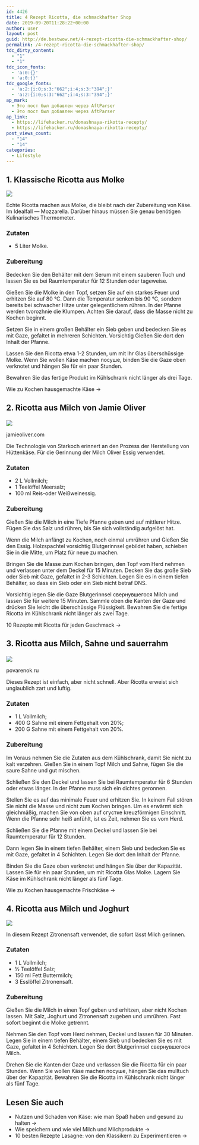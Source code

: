 ```yaml
---
id: 4426
title: 4 Rezept Ricotta, die schmackhafter Shop
date: 2019-09-20T11:28:22+00:00
author: user
layout: post
guid: http://de.bestwow.net/4-rezept-ricotta-die-schmackhafter-shop/
permalink: /4-rezept-ricotta-die-schmackhafter-shop/
tdc_dirty_content:
  - "1"
  - "1"
tdc_icon_fonts:
  - 'a:0:{}'
  - 'a:0:{}'
tdc_google_fonts:
  - 'a:2:{i:0;s:3:"662";i:4;s:3:"394";}'
  - 'a:2:{i:0;s:3:"662";i:4;s:3:"394";}'
ap_mark:
  - Это пост был добавлен через AftParser
  - Это пост был добавлен через AftParser
ap_link:
  - https://lifehacker.ru/domashnaya-rikotta-recepty/
  - https://lifehacker.ru/domashnaya-rikotta-recepty/
post_views_count:
  - "14"
  - "14"
categories:
  - Lifestyle
---
```

## 1. Klassische Ricotta aus Molke

![](http://de.bestwow.net/wp-content/uploads/2019/09/4-recepta-rikotty-kotoraya-vkusnee-magazinnoy-1.jpg) 

Echte Ricotta machen aus Molke, die bleibt nach der Zubereitung von Käse. Im Idealfall — Mozzarella. Darüber hinaus müssen Sie genau benötigen Kulinarisches Thermometer.

### Zutaten

  * 5 Liter Molke.

### Zubereitung

Bedecken Sie den Behälter mit dem Serum mit einem sauberen Tuch und lassen Sie es bei Raumtemperatur für 12 Stunden oder tageweise.

Gießen Sie die Molke in den Topf, setzen Sie auf ein starkes Feuer und erhitzen Sie auf 80 °C. Dann die Temperatur senken bis 90 °C, sondern bereits bei schwacher Hitze unter gelegentlichem rühren. In der Pfanne werden tvorozhnie die Klumpen. Achten Sie darauf, dass die Masse nicht zu Kochen beginnt.

Setzen Sie in einem großen Behälter ein Sieb geben und bedecken Sie es mit Gaze, gefaltet in mehreren Schichten. Vorsichtig Gießen Sie dort den Inhalt der Pfanne.

Lassen Sie den Ricotta etwa 1-2 Stunden, um mit Ihr Glas überschüssige Molke. Wenn Sie wollen Käse machen посуше, binden Sie die Gaze oben verknotet und hängen Sie für ein paar Stunden.

Bewahren Sie das fertige Produkt im Kühlschrank nicht länger als drei Tage.

Wie zu Kochen hausgemachte Käse →

## 2. Ricotta aus Milch von Jamie Oliver<figure>

![](http://de.bestwow.net/wp-content/uploads/2019/09/4-recepta-rikotty-kotoraya-vkusnee-magazinnoy-2.jpg) <figcaption>jamieoliver.com</figcaption></figure> 

Die Technologie von Starkoch erinnert an den Prozess der Herstellung von Hüttenkäse. Für die Gerinnung der Milch Oliver Essig verwendet.

### Zutaten

  * 2 L Vollmilch;
  * 1 Teelöffel Meersalz;
  * 100 ml Reis-oder Weißweinessig.

### Zubereitung

Gießen Sie die Milch in eine Tiefe Pfanne geben und auf mittlerer Hitze. Fügen Sie das Salz und rühren, bis Sie sich vollständig aufgelöst hat.

Wenn die Milch anfängt zu Kochen, noch einmal umrühren und Gießen Sie den Essig. Holzspachtel vorsichtig Blutgerinnsel gebildet haben, schieben Sie in die Mitte, um Platz für neue zu machen.

Bringen Sie die Masse zum Kochen bringen, den Topf vom Herd nehmen und verlassen unter dem Deckel für 15 Minuten. Decken Sie das große Sieb oder Sieb mit Gaze, gefaltet in 2-3 Schichten. Legen Sie es in einem tiefen Behälter, so dass ein Sieb oder ein Sieb nicht betraf DNS.

Vorsichtig legen Sie die Gaze Blutgerinnsel свернувшегося Milch und lassen Sie für weitere 15 Minuten. Sammle oben die Kanten der Gaze und drücken Sie leicht die überschüssige Flüssigkeit. Bewahren Sie die fertige Ricotta im Kühlschrank nicht länger als zwei Tage.

10 Rezepte mit Ricotta für jeden Geschmack →

## 3. Ricotta aus Milch, Sahne und sauerrahm<figure>

![](http://de.bestwow.net/wp-content/uploads/2019/09/4-recepta-rikotty-kotoraya-vkusnee-magazinnoy-3.jpg) <figcaption>povarenok.ru</figcaption></figure> 

Dieses Rezept ist einfach, aber nicht schnell. Aber Ricotta erweist sich unglaublich zart und luftig.

### Zutaten

  * 1 L Vollmilch;
  * 400 G Sahne mit einem Fettgehalt von 20%;
  * 200 G Sahne mit einem Fettgehalt von 20%.

### Zubereitung

Im Voraus nehmen Sie die Zutaten aus dem Kühlschrank, damit Sie nicht zu kalt verzehren. Gießen Sie in einem Topf Milch und Sahne, fügen Sie die saure Sahne und gut mischen.

Schließen Sie den Deckel und lassen Sie bei Raumtemperatur für 6 Stunden oder etwas länger. In der Pfanne muss sich ein dichtes geronnen.

Stellen Sie es auf das minimale Feuer und erhitzen Sie. In keinem Fall stören Sie nicht die Masse und nicht zum Kochen bringen. Um es erwärmt sich gleichmäßig, machen Sie von oben auf сгустке kreuzförmigen Einschnitt. Wenn die Pfanne sehr heiß anfühlt, ist es Zeit, nehmen Sie es vom Herd.

Schließen Sie die Pfanne mit einem Deckel und lassen Sie bei Raumtemperatur für 12 Stunden.

Dann legen Sie in einem tiefen Behälter, einem Sieb und bedecken Sie es mit Gaze, gefaltet in 4 Schichten. Legen Sie dort den Inhalt der Pfanne.

Binden Sie die Gaze oben verknotet und hängen Sie über der Kapazität. Lassen Sie für ein paar Stunden, um mit Ricotta Glas Molke. Lagern Sie Käse im Kühlschrank nicht länger als fünf Tage.

Wie zu Kochen hausgemachte Frischkäse →

## 4. Ricotta aus Milch und Joghurt

![](http://de.bestwow.net/wp-content/uploads/2019/09/4-recepta-rikotty-kotoraya-vkusnee-magazinnoy-4.jpg) 

In diesem Rezept Zitronensaft verwendet, die sofort lässt Milch gerinnen.

### Zutaten

  * 1 L Vollmilch;
  * ½ Teelöffel Salz;
  * 150 ml Fett Buttermilch;
  * 3 Esslöffel Zitronensaft.

### Zubereitung

Gießen Sie die Milch in einen Topf geben und erhitzen, aber nicht Kochen lassen. Mit Salz, Joghurt und Zitronensaft zugeben und umrühren. Fast sofort beginnt die Molke getrennt.

Nehmen Sie den Topf vom Herd nehmen, Deckel und lassen für 30 Minuten. Legen Sie in einem tiefen Behälter, einem Sieb und bedecken Sie es mit Gaze, gefaltet in 4 Schichten. Legen Sie dort Blutgerinnsel свернувшегося Milch.

Drehen Sie die Kanten der Gaze und verlassen Sie die Ricotta für ein paar Stunden. Wenn Sie wollen Käse machen посуше, hängen Sie das mulltuch über der Kapazität. Bewahren Sie die Ricotta im Kühlschrank nicht länger als fünf Tage.

## Lesen Sie auch

  * Nutzen und Schaden von Käse: wie man Spaß haben und gesund zu halten →
  * Wie speichern und wie viel Milch und Milchprodukte →
  * 10 besten Rezepte Lasagne: von den Klassikern zu Experimentieren →